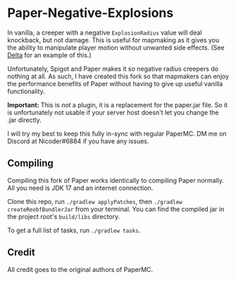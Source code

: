 Paper-Negative-Explosions
===========

In vanilla, a creeper with a negative `ExplosionRadius` value will deal knockback, but not damage. This is useful for mapmaking as it gives you the ability to manipulate player motion without unwanted side effects. (See [Delta](https://github.com/BigPapi13/Delta) for an example of this.)

Unfortunately, Spigot and Paper makes it so negative radius creepers do nothing at all. As such, I have created this fork so that mapmakers can enjoy the performance benefits of Paper without having to give up useful vanilla functionality.

**Important:** This is *not* a plugin, it is a replacement for the paper.jar file. So it is unfortunately not usable if your server host doesn't let you change the .jar directly.

I will try my best to keep this fully in-sync with regular PaperMC. DM me on Discord at Nicoder#6884 if you have any issues.

Compiling
------
Compiling this fork of Paper works identically to compiling Paper normally. All you need is JDK 17 and an internet connection.

Clone this repo, run `./gradlew applyPatches`, then `./gradlew createReobfBundlerJar` from your terminal. You can find the compiled jar in the project root's `build/libs` directory.

To get a full list of tasks, run `./gradlew tasks`.

Credit
------
All credit goes to the original authors of PaperMC.
